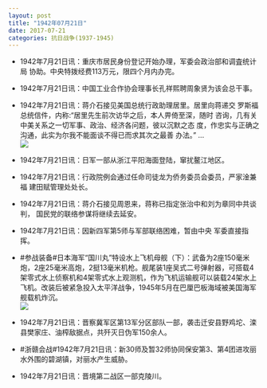 ```yaml
---
layout: post
title: "1942年07月21日"
date: 2017-07-21
categories: 抗日战争(1937-1945)
---
```


<meta name="referrer" content="no-referrer" />

- 1942年7月21日讯：重庆市居民身份登记开始办理，军委会政治部和调査统计局 协助。中央特拨经费113万元，限四个月内办完。 

- 1942年7月21日讯：中国工业合作协会理事长孔祥熙聘周象贤为该会总干事。 

- 1942年7月21日讯：蒋介石接见美国总统行政助理居里。居里向蒋递交 罗斯福总统信件，内称:“居里先生前次访华之后，本人畀倚至深，随时 咨询，几有关中美关系之一切军事、政治、经济各问题，彼以沉默之态 度，作忠实与正确之沟通，此实为尔我不能面谈不得已而求其次之最善 办法。” ... <br/><img src="https://wx4.sinaimg.cn/large/aca367d8ly1fhrratrrq0j20c80ayt8t.jpg" />

- 1942年7月21日讯：日军一部从浙江平阳海面登陆，窜扰鳌江地区。 

- 1942年7月21日讯：行政院例会通过任命司徒龙为侨务委员会委员，严家淦兼福 建田赋管理处处长。 

- 1942年7月21日讯：蒋介石接见周恩来，蒋称已指定张治中和刘为章同中共谈判， 国民党的联络参谋将继续去延安。 

- 1942年7月21日讯：因新四军第5师与军部联络困难，暂由中央 军委直接指挥。 

- #参战装备#日本海军“国川丸”特设水上飞机母舰（下）：武备为2座150毫米炮，2座25毫米高炮，2挺13毫米机枪。舰尾装1座吴式二号弹射器，可搭载4架零式水上侦察机和4架零式水上观测机，作为飞机运输舰可以装载24架水上飞机。改装后被紧急投入太平洋战争，1945年5月在巴厘巴板海域被美国海军舰载机炸沉。 <br/><img src="https://wx2.sinaimg.cn/large/aca367d8ly1fhr9y9exo0j208c0hgjt8.jpg" />

- 1942年7月21日讯：晋察冀军区第13军分区部队一部，袭击迁安县野鸡坨、滦县樊家庄、油榨敌据点，共歼灭日伪军150余人。 

- #浙赣会战#1942年7月21日讯：新30师及暂32师协同保安第3、第4团进攻丽水外围的碧湖镇，对丽水产生威胁。 

- 1942年7月21日讯：晋境第二战区一部克陵川。 

